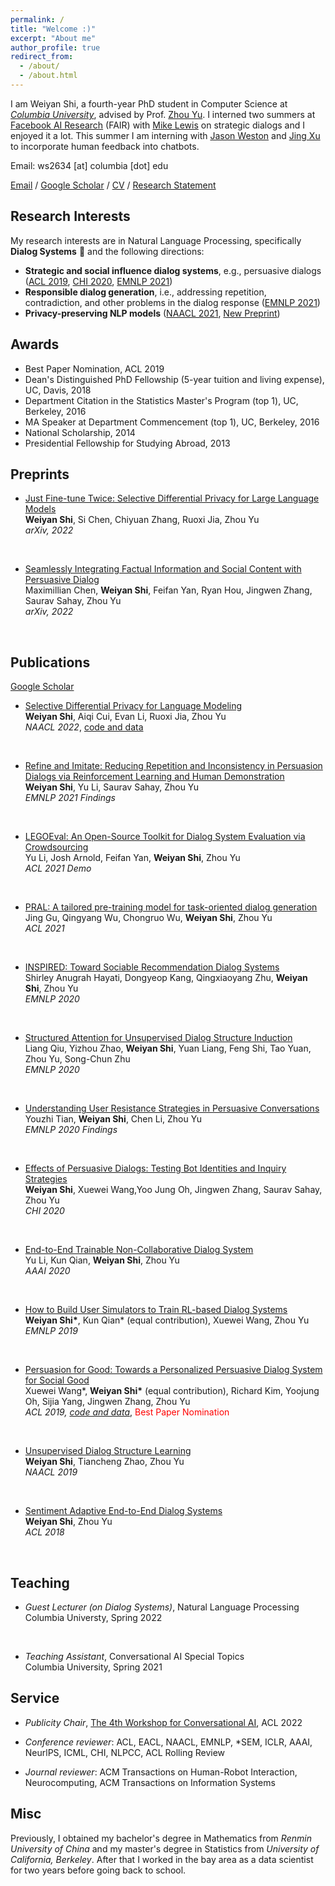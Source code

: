 ```yaml
---
permalink: /
title: "Welcome :)"
excerpt: "About me"
author_profile: true
redirect_from: 
  - /about/
  - /about.html
---
```

I am Weiyan Shi, a fourth-year PhD student in Computer Science at [*Columbia University*](https://www.cs.columbia.edu/), advised by Prof. [Zhou Yu](http://www.cs.columbia.edu/~zhouyu/). I interned two summers at [Facebook AI Research](https://ai.facebook.com/) (FAIR) with [Mike Lewis](https://ai.facebook.com/people/mike-lewis/) on strategic dialogs and I enjoyed it a lot. This summer I am interning with [Jason Weston](http://www.thespermwhale.com/jaseweston/) and [Jing Xu](https://scholar.google.com/citations?user=H3Uq3FcAAAAJ&hl=en&authuser=2&oi=ao) to incorporate human feedback into chatbots.

Email: ws2634 [at] columbia [dot] edu


[Email](mailto:ws2634@columbia.edu) / [Google Scholar](https://scholar.google.com/citations?user=xj666rUAAAAJ&hl=en&authuser=2) / [CV](http://wyshi.github.io/files/Weiyan_Shi_s_CV_May2022.pdf) / [Research Statement](http://wyshi.github.io/files/rs_1page.pdf)

## Research Interests
My research interests are in Natural Language Processing, specifically **Dialog Systems** 🤖 and the following directions:
* **Strategic and social influence dialog systems**, e.g., persuasive dialogs ([ACL 2019](https://arxiv.org/pdf/1906.06725.pdf), [CHI 2020](https://arxiv.org/pdf/2001.04564.pdf), [EMNLP 2021](https://arxiv.org/pdf/2012.15375.pdf))
* **Responsible dialog generation**, i.e., addressing repetition, contradiction, and other problems in the dialog response  ([EMNLP 2021](https://arxiv.org/pdf/2012.15375.pdf))
* **Privacy-preserving NLP models** ([NAACL 2021](https://arxiv.org/pdf/2108.12944.pdf), [New Preprint](https://arxiv.org/pdf/2204.07667.pdf)) 

## Awards
* Best Paper Nomination, ACL 2019  
* Dean's Distinguished PhD Fellowship (5-year tuition and living expense), UC, Davis, 2018
* Department Citation in the Statistics Master's Program (top 1), UC, Berkeley, 2016
* MA Speaker at Department Commencement (top 1), UC, Berkeley, 2016
* National Scholarship, 2014
* Presidential Fellowship for Studying Abroad, 2013

## Preprints

* [Just Fine-tune Twice: Selective Differential Privacy for Large Language
Models](https://arxiv.org/pdf/2204.07667.pdf)  
**Weiyan Shi**, Si Chen, Chiyuan Zhang, Ruoxi Jia, Zhou Yu  
*arXiv, 2022*
<br>

* [Seamlessly Integrating Factual Information and Social Content with Persuasive Dialog](https://arxiv.org/pdf/2203.07657.pdf)  
Maximillian Chen, **Weiyan Shi**, Feifan Yan, Ryan Hou, Jingwen Zhang, Saurav Sahay, Zhou Yu  
*arXiv, 2022*
<br>

## Publications
[Google Scholar](https://scholar.google.com/citations?user=xj666rUAAAAJ&hl=en&authuser=2)
* [Selective Differential Privacy for Language Modeling](https://arxiv.org/pdf/2108.12944.pdf)  
**Weiyan Shi**, Aiqi Cui, Evan Li, Ruoxi Jia, Zhou Yu  
*NAACL 2022*, [code and data](https://github.com/wyshi/lm_privacy)
<br>

<!-- * [What Does the Bot Do? Detecting Repetition and Contradiction in Dialogs by Asking and Answering Questions]
**Weiyan Shi**, Mary Williamson, Jason Weston, Mike Lewis, Zhou Yu
In Submission -->

<!-- * [Towards Socially Intelligent Agents with Mental State Transition and Human Utility](https://arxiv.org/pdf/2103.07011.pdf)  
Liang Qiu, Yizhou Zhao, Yuan Liang, Pan Lu, **Weiyan Shi**, Zhou Yu, Song-Chun Zhu  
*In Submission*

* [DEUX: An Attribute-Guided Framework for Sociable Recommendation Dialog Systems](https://arxiv.org/pdf/2105.00825.pdf)  
Yu Li, Shirley Anugrah Hayati, **Weiyan Shi**, Zhou Yu  
*In Submission* -->


* [Refine and Imitate: Reducing Repetition and Inconsistency in Persuasion Dialogs via Reinforcement Learning and Human Demonstration](https://arxiv.org/pdf/2012.15375.pdf)  
**Weiyan Shi**, Yu Li, Saurav Sahay, Zhou Yu  
*EMNLP 2021 Findings* 
<br>

* [LEGOEval: An Open-Source Toolkit for Dialog System Evaluation via Crowdsourcing](https://arxiv.org/pdf/2105.01992.pdf)  
Yu Li, Josh Arnold, Feifan Yan, **Weiyan Shi**, Zhou Yu  
*ACL 2021 Demo*
<br>

* [PRAL: A tailored pre-training model for task-oriented dialog generation](https://aclanthology.org/2021.acl-short.40.pdf)  
Jing Gu, Qingyang Wu, Chongruo Wu, **Weiyan Shi**, Zhou Yu  
*ACL 2021*
<br>

* [INSPIRED: Toward Sociable Recommendation Dialog Systems](https://arxiv.org/pdf/2009.14306.pdf)  
Shirley Anugrah Hayati, Dongyeop Kang, Qingxiaoyang Zhu, **Weiyan Shi**, Zhou Yu  
*EMNLP 2020* 
<br>

* [Structured Attention for Unsupervised Dialog Structure Induction](https://arxiv.org/pdf/2009.08552.pdf)  
Liang Qiu, Yizhou Zhao, **Weiyan Shi**, Yuan Liang, Feng Shi, Tao Yuan, Zhou Yu, Song-Chun Zhu  
*EMNLP 2020* 
<br>

* [Understanding User Resistance Strategies in Persuasive Conversations](https://aclanthology.org/2020.findings-emnlp.431.pdf)  
Youzhi Tian, **Weiyan Shi**, Chen Li, Zhou Yu     
*EMNLP 2020 Findings*
<br>

* [Effects of Persuasive Dialogs: Testing Bot Identities and Inquiry Strategies](https://arxiv.org/pdf/2001.04564.pdf)  
**Weiyan Shi**, Xuewei Wang,Yoo Jung Oh, Jingwen Zhang, Saurav Sahay, Zhou Yu    
*CHI 2020*
<br>

* [End-to-End Trainable Non-Collaborative Dialog System](https://arxiv.org/pdf/1911.10742.pdf)  
Yu Li, Kun Qian, **Weiyan Shi**, Zhou Yu    
*AAAI 2020*
<br>

* [How to Build User Simulators to Train RL-based Dialog Systems](https://arxiv.org/pdf/1909.01388.pdf)  
**Weiyan Shi\***, Kun Qian* (equal contribution), Xuewei Wang, Zhou Yu    
*EMNLP 2019* 
<br>

* [Persuasion for Good: Towards a Personalized Persuasive Dialog System for Social Good](https://arxiv.org/pdf/1906.06725.pdf)  
Xuewei Wang\*, **Weiyan Shi\*** (equal contribution), Richard Kim, Yoojung Oh, Sijia Yang, Jingwen Zhang, Zhou Yu    
*ACL 2019, [code and data](https://gitlab.com/ucdavisnlp/persuasionforgood)*, <span style="color:red">Best Paper Nomination</span>
<br>

* [Unsupervised Dialog Structure Learning](https://arxiv.org/pdf/1904.03736.pdf)  
**Weiyan Shi**, Tiancheng Zhao, Zhou Yu  
*NAACL 2019*
<br>

* [Sentiment Adaptive End-to-End Dialog Systems](https://arxiv.org/pdf/1804.10731.pdf)  
**Weiyan Shi**, Zhou Yu  
*ACL 2018*
<br>

## Teaching
* *Guest Lecturer (on Dialog Systems)*, Natural Language Processing  
Columbia Universty, Spring 2022  
<br>

* *Teaching Assistant*, Conversational AI Special Topics    
Columbia University, Spring 2021

## Service
<!-- **Conference reviewer**: ACL 2019, ACL 2020, *SEM 2020, ICLR 2021, AAAI 2021, EACL 2021, NAACL 2021, ACL 2021, *SEM 2021, NeurlPS 2021, EMNLP 2021, NLPCC 2021, ICLR 2022, AAAI 2022, ICML 2022, ACL 2022, CHI 2022, SIGDIAL 2022, HCI+NLP workshop at NAACL 2022, ACL Rolling Review -->
* *Publicity Chair*, [The 4th Workshop for Conversational AI](https://sites.google.com/view/4thnlp4convai), ACL 2022

* *Conference reviewer*: ACL, EACL, NAACL, EMNLP, *SEM, ICLR, AAAI, NeurlPS, ICML, CHI, NLPCC, ACL Rolling Review 

* *Journal reviewer*: ACM Transactions on Human-Robot Interaction, Neurocomputing, ACM Transactions on Information Systems


## Misc
Previously, I obtained my bachelor's degree in Mathematics from *Renmin University of China* and my master's degree in Statistics from *University of California, Berkeley*. After that I worked in the bay area as a data scientist for two years before going back to school.